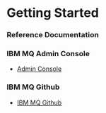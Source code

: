 # Getting Started

### Reference Documentation

### IBM MQ Admin Console
* [Admin Console](https://localhost:9443/ibmmq/console)

###  IBM MQ Github
* [IBM MQ Github](https://github.com/ibm-messaging/mq-jms-spring)